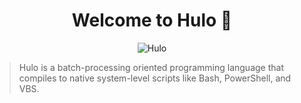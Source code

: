 <h1 align="center">Welcome to Hulo 👋</h1>

<center>

![Hulo](https://img.shields.io/badge/Hulo-%238866E9.svg?logoColor=white&style=for-the-badge)

</center>

> Hulo is a batch-processing oriented programming language that compiles to native system-level scripts like Bash, PowerShell, and VBS.
